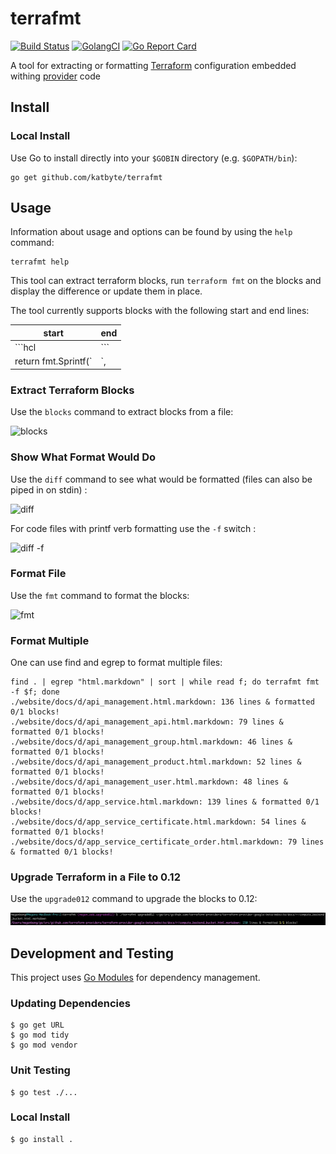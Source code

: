 # terrafmt

[![Build Status](https://travis-ci.org/katbyte/terrafmt.svg?branch=master)](https://travis-ci.com/katbyte/terrafmt)
[![GolangCI](https://golangci.com/badges/github.com/katbyte/terrafmt.svg)](https://golangci.com)
[![Go Report Card](https://goreportcard.com/badge/github.com/katbyte/terrafmt)](https://goreportcard.com/report/github.com/katbyte/terrafmt)

A tool for extracting or formatting [Terraform](https://www.terraform.io/docs/) configuration embedded withing [provider](https://www.terraform.io/docs/providers/index.html) code 

## Install

### Local Install

Use Go to install directly into your `$GOBIN` directory (e.g. `$GOPATH/bin`):

```console
go get github.com/katbyte/terrafmt
```

## Usage

Information about usage and options can be found by using the `help` command:

```console
terrafmt help
```

This tool can extract terraform blocks, run `terraform fmt` on the blocks and display the difference or update them in place.

The tool currently supports blocks with the following start and end lines:

|start               |end |
|--------------------|----|
|```hcl              |``` |
|return fmt.Sprintf(`|`,  |

### Extract Terraform Blocks

Use the `blocks` command to extract blocks from a file:

![blocks](_docs/blocks.png)

### Show What Format Would Do

Use the `diff` command to see what would be formatted (files can also be piped in on stdin) :

![diff](_docs/diff.png) 

For code files with printf verb formatting use the `-f` switch :

![diff -f](_docs/diff-f.png)

### Format File

Use the `fmt` command to format the blocks:

![fmt](_docs/fmt.png)

### Format Multiple

One can use find and egrep to format multiple files:
```shell
find . | egrep "html.markdown" | sort | while read f; do terrafmt fmt -f $f; done
./website/docs/d/api_management.html.markdown: 136 lines & formatted 0/1 blocks!
./website/docs/d/api_management_api.html.markdown: 79 lines & formatted 0/1 blocks!
./website/docs/d/api_management_group.html.markdown: 46 lines & formatted 0/1 blocks!
./website/docs/d/api_management_product.html.markdown: 52 lines & formatted 0/1 blocks!
./website/docs/d/api_management_user.html.markdown: 48 lines & formatted 0/1 blocks!
./website/docs/d/app_service.html.markdown: 139 lines & formatted 0/1 blocks!
./website/docs/d/app_service_certificate.html.markdown: 54 lines & formatted 0/1 blocks!
./website/docs/d/app_service_certificate_order.html.markdown: 79 lines & formatted 0/1 blocks!
```

### Upgrade Terraform in a File to 0.12

Use the `upgrade012` command to upgrade the blocks to 0.12:

![fmt](_docs/upgrade.png)

## Development and Testing

This project uses [Go Modules](https://github.com/golang/go/wiki/Modules) for dependency management.

### Updating Dependencies

```console
$ go get URL
$ go mod tidy
$ go mod vendor
```

### Unit Testing

```console
$ go test ./...
```

### Local Install

```console
$ go install .
```